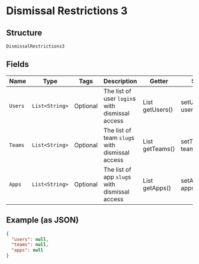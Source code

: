
# Dismissal Restrictions 3

## Structure

`DismissalRestrictions3`

## Fields

| Name | Type | Tags | Description | Getter | Setter |
|  --- | --- | --- | --- | --- | --- |
| `Users` | `List<String>` | Optional | The list of user `login`s with dismissal access | List<String> getUsers() | setUsers(List<String> users) |
| `Teams` | `List<String>` | Optional | The list of team `slug`s with dismissal access | List<String> getTeams() | setTeams(List<String> teams) |
| `Apps` | `List<String>` | Optional | The list of app `slug`s with dismissal access | List<String> getApps() | setApps(List<String> apps) |

## Example (as JSON)

```json
{
  "users": null,
  "teams": null,
  "apps": null
}
```

